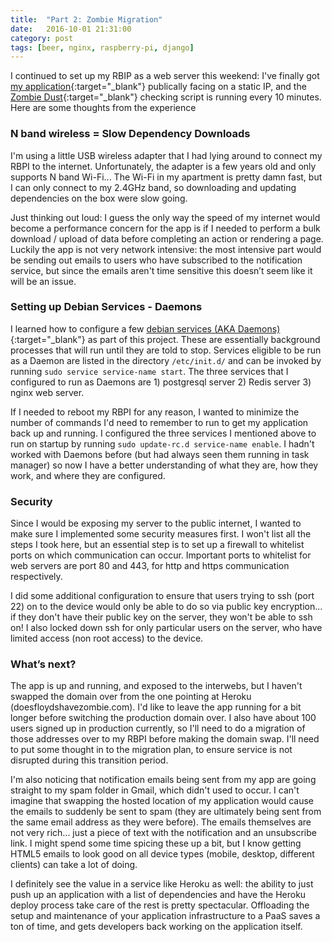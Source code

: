 ```yaml
---
title:  "Part 2: Zombie Migration"
date:   2016-10-01 21:31:00
category: post
tags: [beer, nginx, raspberry-pi, django]
---
```


I continued to set up my RBIP as a web server this weekend: I've finally got [my application][app]{:target="_blank"} publically facing on a static IP, and the [Zombie Dust][zd]{:target="_blank"} checking script is running every 10 minutes. Here are some thoughts from the experience

### N band wireless = Slow Dependency Downloads

I'm using a little USB wireless adapter that I had lying around to connect my RBPI to the internet. Unfortunately, the adapter is a few years old and only supports N band Wi-Fi... The Wi-Fi in my apartment is pretty damn fast, but I can only connect to my 2.4GHz band, so downloading and updating dependencies on the box were slow going.

Just thinking out loud: I guess the only way the speed of my internet would become a performance concern for the app is if I needed to perform a bulk download / upload of data before completing an action or rendering a page. Luckily the app is not very network intensive: the most intensive part would be sending out emails to users who have subscribed to the notification service, but since the emails aren't time sensitive this doesn’t seem like it will be an issue.

### Setting up Debian Services - Daemons

I learned how to configure a few [debian services (AKA Daemons)][daemon]{:target="_blank"} as part of this project. These are essentially background processes that will run until they are told to stop. Services eligible to be run as a Daemon are listed in the directory `/etc/init.d/` and can be invoked by running `sudo service service-name start`. The three services that I configured to run as Daemons are 1) postgresql server 2) Redis server 3) nginx web server.

If I needed to reboot my RBPI for any reason, I wanted to minimize the number of commands I'd need to remember to run to get my application back up and running. I configured the three services I mentioned above to run on startup by running `sudo update-rc.d service-name enable`. I hadn't worked with Daemons before (but had always seen them running in task manager) so now I have a better understanding of what they are, how they work, and where they are configured.

### Security

Since I would be exposing my server to the public internet, I wanted to make sure I implemented some security measures first. I won't list all the steps I took here, but an essential step is to set up a firewall to whitelist ports on which communication can occur. Important ports to whitelist for web servers are port 80 and 443, for http and https communication respectively.

I did some additional configuration to ensure that users trying to ssh (port 22) on to the device would only be able to do so via public key encryption... if they don't have their public key on the server, they won't be able to ssh on! I also locked down ssh for only particular users on the server, who have limited access (non root access) to the device.

### What’s next?

The app is up and running, and exposed to the interwebs, but I haven't swapped the domain over from the one pointing at Heroku (doesfloydshavezombie.com). I'd like to leave the app running for a bit longer before switching the production domain over. I also have about 100 users signed up in production currently, so I'll need to do a migration of those addresses over to my RBPI before making the domain swap. I'll need to put some thought in to the migration plan, to ensure service is not disrupted during this transition period.

I'm also noticing that notification emails being sent from my app are going straight to my spam folder in Gmail, which didn't used to occur. I can't imagine that swapping the hosted location of my application would cause the emails to suddenly be sent to spam (they are ultimately being sent from the same email address as they were before). The emails themselves are not very rich... just a piece of text with the notification and an unsubscribe link. I might spend some time spicing these up a bit, but I know getting HTML5 emails to look good on all device types (mobile, desktop, different clients) can take a lot of doing.

I definitely see the value in a service like Heroku as well: the ability to just push up  an application with a list of dependencies and have the Heroku deploy process take care of the rest is pretty spectacular. Offloading the setup and maintenance of your application infrastructure to a PaaS saves a ton of time, and gets developers back working on the application itself.

[zd]: https://www.3floyds.com/beer/zombie-dust/
[daemon]: https://wiki.debian.org/Daemon
[app]: https://github.com/bambielli/zombie


